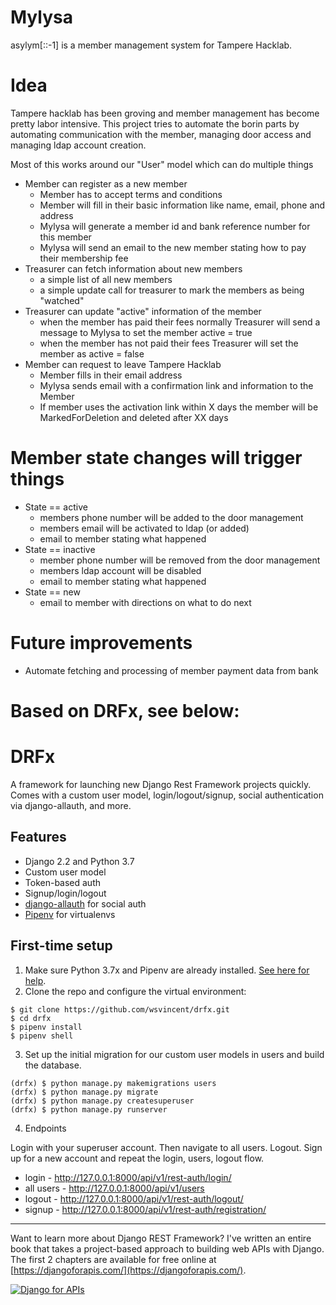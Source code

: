 # Mylysa

asylym[::-1] is a member management system for Tampere Hacklab.

# Idea

Tampere hacklab has been groving and member management has become pretty labor intensive. This project tries to automate the borin parts by automating communication with the member, managing door access and managing ldap account creation.

Most of this works around our "User" model which can do multiple things

* Member can register as a new member
  * Member has to accept terms and conditions
  * Member will fill in their basic information like name, email, phone and address
  * Mylysa will generate a member id and bank reference number for this member
  * Mylysa will send an email to the new member stating how to pay their membership fee
* Treasurer can fetch information about new members
  * a simple list of all new members
  * a simple update call for treasurer to mark the members as being "watched"
* Treasurer can update "active" information of the member
  * when the member has paid their fees normally Treasurer will send a message to Mylysa to set the member active = true
  * when the member has not paid their fees Treasurer will set the member as active = false
* Member can request to leave Tampere Hacklab
  * Member fills in their email address
  * Mylysa sends email with a confirmation link and information to the Member
  * If member uses the activation link within X days the member will be MarkedForDeletion and deleted after XX days

# Member state changes will trigger things

* State == active
  * members phone number will be added to the door management
  * members email will be activated to ldap (or added)
  * email to member stating what happened
* State == inactive
  * member phone number will be removed from the door management
  * members ldap account will be disabled
  * email to member stating what happened
* State == new
  * email to member with directions on what to do next


# Future improvements

* Automate fetching and processing of member payment data from bank



# Based on DRFx, see below:


# DRFx

A framework for launching new Django Rest Framework projects quickly. Comes with a custom user model, login/logout/signup, social authentication via django-allauth, and more.

## Features

- Django 2.2 and Python 3.7
- Custom user model
- Token-based auth
- Signup/login/logout
- [django-allauth](https://github.com/pennersr/django-allauth) for social auth
- [Pipenv](https://github.com/pypa/pipenv) for virtualenvs

## First-time setup

1.  Make sure Python 3.7x and Pipenv are already installed. [See here for help](https://djangoforbeginners.com/initial-setup/).
2.  Clone the repo and configure the virtual environment:

```
$ git clone https://github.com/wsvincent/drfx.git
$ cd drfx
$ pipenv install
$ pipenv shell
```

3.  Set up the initial migration for our custom user models in users and build the database.

```
(drfx) $ python manage.py makemigrations users
(drfx) $ python manage.py migrate
(drfx) $ python manage.py createsuperuser
(drfx) $ python manage.py runserver
```

4.  Endpoints

Login with your superuser account. Then navigate to all users. Logout. Sign up for a new account and repeat the login, users, logout flow.

- login - http://127.0.0.1:8000/api/v1/rest-auth/login/
- all users - http://127.0.0.1:8000/api/v1/users
- logout - http://127.0.0.1:8000/api/v1/rest-auth/logout/
- signup - http://127.0.0.1:8000/api/v1/rest-auth/registration/

---

Want to learn more about Django REST Framework? I've written an entire book that takes a project-based approach to building web APIs with Django. The first 2 chapters are available for free online at [https://djangoforapis.com/](https://djangoforapis.com/).

[![Django for APIs](https://wsvincent.com/assets/images/djangoforapis_cover_300.jpeg)](https://djangoforapis.com)
